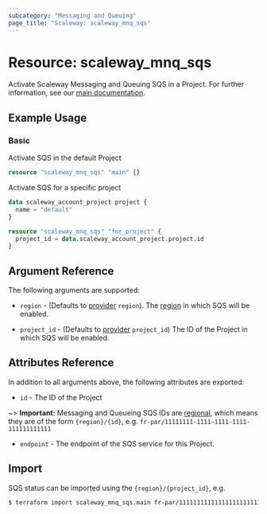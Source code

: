 ```yaml
---
subcategory: "Messaging and Queuing"
page_title: "Scaleway: scaleway_mnq_sqs"
---
```


# Resource: scaleway_mnq_sqs

Activate Scaleway Messaging and Queuing SQS in a Project.
For further information, see
our [main documentation](https://www.scaleway.com/en/docs/serverless/messaging/reference-content/sqs-overview/).

## Example Usage

### Basic

Activate SQS in the default Project

```terraform
resource "scaleway_mnq_sqs" "main" {}
```

Activate SQS for a specific project

```terraform
data scaleway_account_project project {
  name = "default"
}

resource "scaleway_mnq_sqs" "for_project" {
  project_id = data.scaleway_account_project.project.id
}
```

## Argument Reference

The following arguments are supported:


- `region` - (Defaults to [provider](../index.mds#arguments-reference) `region`). The [region](../guides/regions_and_zones.md#regions)
  in which SQS will be enabled.

- `project_id` - (Defaults to [provider](../index.mds#arguments-reference) `project_id`) The ID of the Project in which SQS will be enabled.


## Attributes Reference

In addition to all arguments above, the following attributes are exported:

- `id` - The ID of the Project

~> **Important:** Messaging and Queueing SQS IDs are [regional](../guides/regions_and_zones.md#resource-ids), which means they are of the form `{region}/{id}`, e.g. `fr-par/11111111-1111-1111-1111-111111111111`

- `endpoint` - The endpoint of the SQS service for this Project.

## Import

SQS status can be imported using the `{region}/{project_id}`, e.g.

```bash
$ terraform import scaleway_mnq_sqs.main fr-par/11111111111111111111111111111111
```
